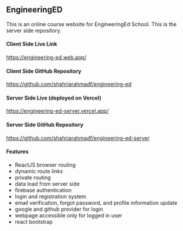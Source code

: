 ## EngineeringED

This is an online course website for EngineeringEd School. This is the server side repository.

#### Client Side Live Link

https://engineering-ed.web.app/

#### Client Side GitHub Repository

https://github.com/shahriarahmadf/engineering-ed

#### Server Side Live (deployed on Vercel)

https://engineering-ed-server.vercel.app/

#### Server Side GitHub Repository

https://github.com/shahriarahmadf/engineering-ed-server

#### Features

 - ReactJS browser routing
 - dynamic route links
 - private routing
 - data load from server side
 - firebase authentication
 - login and registration system 
 - email verification, forgot password, and profile information update
 - google and github provider for login
 - webpage accessible only for logged in user
 - react bootstrap 
